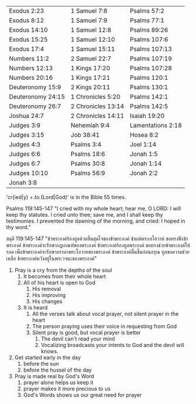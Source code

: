 
|   |   |   |
|---|---|---|
|Exodus 2:23|1 Samuel 7:8|Psalms 57:2|
|Exodus 8:12|1 Samuel 7:9|Psalms 77:1|
|Exodus 14:10|1 Samuel 12:8|Psalms 89:26|
|Exodus 15:25|1 Samuel 12:10|Psalms 107:6|
|Exodus 17:4|1 Samuel 15:11|Psalms 107:13|
|Numbers 11:2|2 Samuel 22:7|Psalms 107:19|
|Numbers 12:13|1 Kings 17:20|Psalms 107:28|
|Numbers 20:16|1 Kings 17:21|Psalms 120:1|
|Deuteronomy 15:9|2 Kings 20:11|Psalms 130:1|
|Deuteronomy 24:15|1 Chronicles 5:20|Psalms 142:1|
|Deuteronomy 26:7|2 Chronicles 13:14|Psalms 142:5|
|Joshua 24:7|2 Chronicles 14:11|Isaiah 19:20|
|Judges 3:9|Nehemiah 9:4|Lamentations 2:18|
|Judges 3:15|Job 38:41|Hosea 8:2|
|Judges 4:3|Psalms 3:4|Joel 1:14|
|Judges 6:6|Psalms 18:6|Jonah 1:5|
|Judges 6:7|Psalms 30:8|Jonah 1:14|
|Judges 10:10|Psalms 56:9|Jonah 2:2|
|Jonah 3:8|



'cr(ied|y) +.*to.*(Lord|God)' is in the Bible 55 times.

Psalms 119:145-147 "I cried with my whole heart; hear me, O LORD: I will keep thy statutes. I cried unto thee; save me, and I shall keep thy testimonies. I prevented the dawning of the morning, and cried: I hoped in thy word."

สดุดี 119:145-147 "ข้าพระองค์ร้องทูลด้วยสิ้นสุดใจของข้าพระองค์ ข้าแต่พระเยโฮวาห์ ขอทรงฟังข้าพระองค์ ข้าพระองค์จะรักษากฎเกณฑ์ของพระองค์ ข้าพระองค์ร้องทูลพระองค์ ขอทรงช่วยข้าพระองค์ให้รอด เพื่อข้าพระองค์จะรักษาบรรดาพระโอวาทของพระองค์ ข้าพระองค์ตื่นขึ้นก่อนอรุณ ทูลขอความช่วยเหลือ ข้าพระองค์หวังอยู่ในพระวจนะของพระองค์"

1. Pray is a cry from the depths of the soul
	1. It becomes from their whole heart
	2. All of his heart is open to God
		1. His removal
		2. His improving
		3. His changes
	3. It is heard
	    1. All the verses talk about vocal prayer, not silent prayer in the heart
	    2. The person praying uses their voice in requesting from God
	    3. Silent pray is good, but vocal prayer is better
	        1. The devil can't read your mind
	        2. Vocalizing broadcasts your intents to God and the devil will knows.
2. Get started early in the day
	1. before the sun
	2. before the hussel of the day
3. Pray is made real by God's Word
	1. prayer alone helps us keep it
	2. prayer makes it more precious to us
	3. God's Words shows us our great need for prayer
